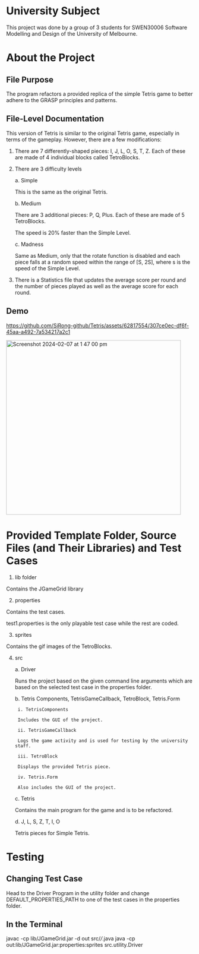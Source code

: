 # University Subject
This project was done by a group of 3 students for SWEN30006 Software Modelling and Design of the University of Melbourne.

# About the Project

## File Purpose
The program refactors a provided replica of the simple Tetris game to better adhere to the GRASP principles and patterns. 

## File-Level Documentation
This version of Tetris is similar to the original Tetris game, especially in terms of the gameplay. However, there are a few modifications:

1. There are 7 differently-shaped pieces: I, J, L, O, S, T, Z. Each of these are made of 4 individual blocks called TetroBlocks. 

2. There are 3 difficulty levels

    a. Simple

    This is the same as the original Tetris.

    b. Medium

    There are 3 additional pieces: P, Q, Plus. Each of these are made of 5 TetroBlocks.

    The speed is 20% faster than the Simple Level.

    c. Madness

    Same as Medium, only that the rotate function is disabled and each piece falls at a random speed within the range of [S, 2S], where s is the speed of the Simple Level.

4. There is a Statistics file that updates the average score per round and the number of pieces played as well as the average score for each round.

## Demo


https://github.com/SiRong-github/Tetris/assets/62817554/307ce0ec-df6f-45aa-a492-7a534217a2c1


<img width="470" alt="Screenshot 2024-02-07 at 1 47 00 pm" src="https://github.com/SiRong-github/Tetris/assets/62817554/9f0dfab0-ce50-4ce0-9d4e-668e92f459cb">


# Provided Template Folder, Source Files (and Their Libraries) and Test Cases

1. lib folder

Contains the JGameGrid library

2. properties 

Contains the test cases. 

test1.properties is the only playable test case while the rest are coded.

3. sprites

Contains the gif images of the TetroBlocks.

4. src
   
    a. Driver

    Runs the project based on the given command line arguments which are based on the selected test case in the properties folder.

    b. Tetris Components, TetrisGameCallback, TetroBlock, Tetris.Form

        i. TetrisComponents

        Includes the GUI of the project.
  
        ii. TetrisGameCallback

        Logs the game activity and is used for testing by the university staff.

        iii. TetroBlock 

        Displays the provided Tetris piece.

        iv. Tetris.Form

        Also includes the GUI of the project.


    c. Tetris

   Contains the main program for the game and is to be refactored.

    d. J, L, S, Z, T, I, O

   Tetris pieces for Simple Tetris.

# Testing

## Changing Test Case
Head to the Driver Program in the utility folder and change DEFAULT_PROPERTIES_PATH to one of the test cases in the properties folder.

## In the Terminal
javac -cp lib/JGameGrid.jar -d out src/*/*.java
java -cp out:lib/JGameGrid.jar:properties:sprites src.utility.Driver
